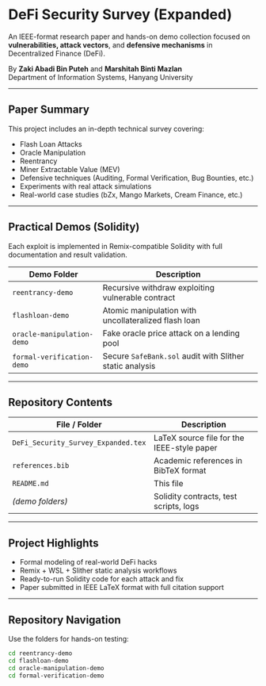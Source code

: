 #  DeFi Security Survey (Expanded)

An IEEE-format research paper and hands-on demo collection focused on **vulnerabilities, attack vectors**, and **defensive mechanisms** in Decentralized Finance (DeFi).

By **Zaki Abadi Bin Puteh** and **Marshitah Binti Mazlan**  
Department of Information Systems, Hanyang University

---

##  Paper Summary

This project includes an in-depth technical survey covering:

-  Flash Loan Attacks
-  Oracle Manipulation
-  Reentrancy
-  Miner Extractable Value (MEV)
-  Defensive techniques (Auditing, Formal Verification, Bug Bounties, etc.)
-  Experiments with real attack simulations
-  Real-world case studies (bZx, Mango Markets, Cream Finance, etc.)

---

##  Practical Demos (Solidity)

Each exploit is implemented in Remix-compatible Solidity with full documentation and result validation.

| Demo Folder               | Description                                             |
|---------------------------|---------------------------------------------------------|
| `reentrancy-demo`         | Recursive withdraw exploiting vulnerable contract       |
| `flashloan-demo`          | Atomic manipulation with uncollateralized flash loan    |
| `oracle-manipulation-demo`| Fake oracle price attack on a lending pool              |
| `formal-verification-demo`| Secure `SafeBank.sol` audit with Slither static analysis|

---

##  Repository Contents

| File / Folder                    | Description                                       |
|----------------------------------|---------------------------------------------------|
| `DeFi_Security_Survey_Expanded.tex` | LaTeX source file for the IEEE-style paper        |
| `references.bib`                | Academic references in BibTeX format              |
| `README.md`                     | This file                                         |
| *(demo folders)*                | Solidity contracts, test scripts, logs            |

---

##  Project Highlights

-  Formal modeling of real-world DeFi hacks
-  Remix + WSL + Slither static analysis workflows
-  Ready-to-run Solidity code for each attack and fix
-  Paper submitted in IEEE LaTeX format with full citation support

---

##  Repository Navigation

Use the folders for hands-on testing:

```bash
cd reentrancy-demo
cd flashloan-demo
cd oracle-manipulation-demo
cd formal-verification-demo
